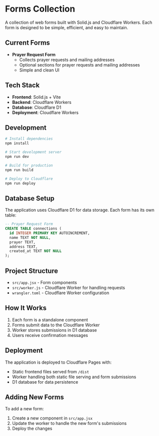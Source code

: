 # Forms Collection

A collection of web forms built with Solid.js and Cloudflare Workers. Each form is designed to be simple, efficient, and easy to maintain.

## Current Forms

- **Prayer Request Form**
  - Collects prayer requests and mailing addresses
  - Optional sections for prayer requests and mailing addresses
  - Simple and clean UI

## Tech Stack

- **Frontend**: Solid.js + Vite
- **Backend**: Cloudflare Workers
- **Database**: Cloudflare D1
- **Deployment**: Cloudflare Workers

## Development

```bash
# Install dependencies
npm install

# Start development server
npm run dev

# Build for production
npm run build

# Deploy to Cloudflare
npm run deploy
```

## Database Setup

The application uses Cloudflare D1 for data storage. Each form has its own table:

```sql
-- Prayer Request Form
CREATE TABLE connections (
  id INTEGER PRIMARY KEY AUTOINCREMENT,
  name TEXT NOT NULL,
  prayer TEXT,
  address TEXT,
  created_at TEXT NOT NULL
);
```

## Project Structure

- `src/app.jsx` - Form components
- `src/worker.js` - Cloudflare Worker for handling requests
- `wrangler.toml` - Cloudflare Worker configuration

## How It Works

1. Each form is a standalone component
2. Forms submit data to the Cloudflare Worker
3. Worker stores submissions in D1 database
4. Users receive confirmation messages

## Deployment

The application is deployed to Cloudflare Pages with:
- Static frontend files served from `/dist`
- Worker handling both static file serving and form submissions
- D1 database for data persistence

## Adding New Forms

To add a new form:
1. Create a new component in `src/app.jsx`
2. Update the worker to handle the new form's submissions
3. Deploy the changes
